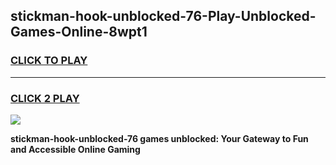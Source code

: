
## stickman-hook-unblocked-76-Play-Unblocked-Games-Online-8wpt1
<h3>
<a href="https://premium76.site?title=stickman-hook-unblocked-76&ref=25A">CLICK TO PLAY</a></h3>
<hr>

<h3>
<a href="https://premium76.site?title=stickman-hook-unblocked-76&ref=25A">CLICK 2 PLAY</a>
  
</h3>

<a href="https://premium76.site?title=stickman-hook-unblocked-76&ref=25A"><img src="https://clearcache.store/games.png"></a>


**stickman-hook-unblocked-76 games unblocked: Your Gateway to Fun and Accessible Online Gaming**
